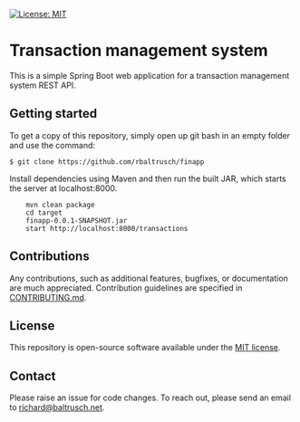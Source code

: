 [![License: MIT](https://img.shields.io/badge/License-MIT-purple.svg)](https://opensource.org/licenses/MIT)

# Transaction management system

This is a simple Spring Boot web application for a transaction management system REST API.

## Getting started

To get a copy of this repository, simply open up git bash in an empty folder and use the command:

    $ git clone https://github.com/rbaltrusch/finapp

Install dependencies using Maven and then run the built JAR, which starts the server at localhost:8000.

```batch
    mvn clean package
    cd target
    finapp-0.0.1-SNAPSHOT.jar
    start http://localhost:8000/transactions
```

## Contributions

Any contributions, such as additional features, bugfixes, or documentation are much appreciated. Contribution guidelines are specified in [CONTRIBUTING.md](https://github.com/rbaltrusch/finapp/blob/master/CONTRIBUTING.md).

## License

This repository is open-source software available under the [MIT license](https://github.com/rbaltrusch/finapp/blob/master/LICENSE).

## Contact

Please raise an issue for code changes. To reach out, please send an email to richard@baltrusch.net.
